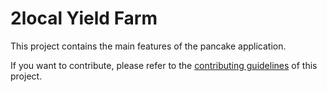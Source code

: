 # 2local Yield Farm



This project contains the main features of the pancake application.

If you want to contribute, please refer to the [contributing guidelines](./CONTRIBUTING.md) of this project.
